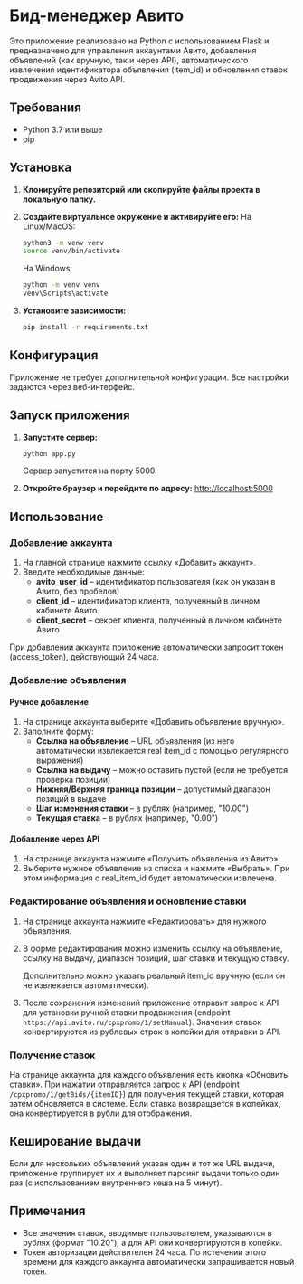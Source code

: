 
# Бид-менеджер Авито

Это приложение реализовано на Python с использованием Flask и предназначено для управления аккаунтами Авито, добавления объявлений (как вручную, так и через API), автоматического извлечения идентификатора объявления (item_id) и обновления ставок продвижения через Avito API.

## Требования

* Python 3.7 или выше
* pip

## Установка

1. **Клонируйте репозиторий или скопируйте файлы проекта в локальную папку.**
2. **Создайте виртуальное окружение и активируйте его:**
   На Linux/MacOS:

   ```bash
   python3 -m venv venv
   source venv/bin/activate
   ```

   На Windows:

   ```bash
   python -m venv venv
   venv\Scripts\activate
   ```
3. **Установите зависимости:**

   ```bash
   pip install -r requirements.txt
   ```

## Конфигурация

Приложение не требует дополнительной конфигурации. Все настройки задаются через веб-интерфейс.

## Запуск приложения

1. **Запустите сервер:**

   ```bash
   python app.py
   ```

   Сервер запустится на порту 5000.
2. **Откройте браузер и перейдите по адресу:**
   [http://localhost:5000](http://localhost:5000/)

## Использование

### Добавление аккаунта

1. На главной странице нажмите ссылку «Добавить аккаунт».
2. Введите необходимые данные:
   * **avito_user_id** – идентификатор пользователя (как он указан в Авито, без пробелов)
   * **client_id** – идентификатор клиента, полученный в личном кабинете Авито
   * **client_secret** – секрет клиента, полученный в личном кабинете Авито

При добавлении аккаунта приложение автоматически запросит токен (access_token), действующий 24 часа.

### Добавление объявления

#### Ручное добавление

1. На странице аккаунта выберите «Добавить объявление вручную».
2. Заполните форму:
   * **Ссылка на объявление** – URL объявления (из него автоматически извлекается real item_id с помощью регулярного выражения)
   * **Ссылка на выдачу** – можно оставить пустой (если не требуется проверка позиции)
   * **Нижняя/Верхняя граница позиции** – допустимый диапазон позиций в выдаче
   * **Шаг изменения ставки** – в рублях (например, "10.00")
   * **Текущая ставка** – в рублях (например, "0.00")

#### Добавление через API

1. На странице аккаунта нажмите «Получить объявления из Авито».
2. Выберите нужное объявление из списка и нажмите «Выбрать». При этом информация о real_item_id будет автоматически извлечена.

### Редактирование объявления и обновление ставки

1. На странице аккаунта нажмите «Редактировать» для нужного объявления.
2. В форме редактирования можно изменить ссылку на объявление, ссылку на выдачу, диапазон позиций, шаг ставки и текущую ставку.

   Дополнительно можно указать реальный item_id вручную (если он не извлекается автоматически).
3. После сохранения изменений приложение отправит запрос к API для установки ручной ставки продвижения (endpoint `https://api.avito.ru/cpxpromo/1/setManual`). Значения ставок конвертируются из рублевых строк в копейки для отправки в API.

### Получение ставок

На странице аккаунта для каждого объявления есть кнопка «Обновить ставки». При нажатии отправляется запрос к API (endpoint `/cpxpromo/1/getBids/{itemID}`) для получения текущей ставки, которая затем обновляется в системе. Если ставка возвращается в копейках, она конвертируется в рубли для отображения.

## Кеширование выдачи

Если для нескольких объявлений указан один и тот же URL выдачи, приложение группирует их и выполняет парсинг выдачи только один раз (с использованием внутреннего кеша на 5 минут).

## Примечания

* Все значения ставок, вводимые пользователем, указываются в рублях (формат "10.20"), а для API они конвертируются в копейки.
* Токен авторизации действителен 24 часа. По истечении этого времени для каждого аккаунта автоматически запрашивается новый токен.
